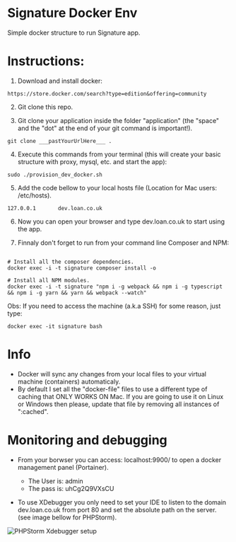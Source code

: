 # Signature Docker Env
Simple docker structure to run Signature app.

# Instructions:

1. Download and install docker:
``` 
https://store.docker.com/search?type=edition&offering=community 
```

2. Git clone this repo.

3. Git clone your application inside the folder "application" (the "space" and the "dot" at the end of your git command is important!).
```
git clone ___pastYourUrlHere___ .
```

4. Execute this commands from your terminal (this will create your basic structure with proxy, mysql, etc. and start the app): 
```
sudo ./provision_dev_docker.sh
```

5. Add the code bellow to your local hosts file (Location for Mac users: /etc/hosts).
```
127.0.0.1       dev.loan.co.uk
```

6. Now you can open your browser and type dev.loan.co.uk to start using the app.

7. Finnaly don't forget to run from your command line Composer and NPM:
```

# Install all the composer dependencies.
docker exec -i -t signature composer install -o

# Install all NPM modules.
docker exec -i -t signature "npm i -g webpack && npm i -g typescript && npm i -g yarn && yarn && webpack --watch"
```

Obs: If you need to access the machine (a.k.a SSH) for some reason, just type:
```
docker exec -it signature bash
```

# Info
- Docker will sync any changes from your local files to your virtual machine (containers) automaticaly.
- By default I set all the "docker-file" files to use a different type of caching that ONLY WORKS ON Mac. If you are going to use it on Linux or Windows then please, update that file by removing all instances of ":cached".

# Monitoring and debugging

- From your borwser you can access: localhost:9900/ to open a docker management panel (Portainer). 
	- The User is: admin 
	- The pass is: uhCg2Q9VXsCU
	
- To use XDebugger you only need to set your IDE to listen to the domain dev.loan.co.uk from port 80 and set the absolute path on the server. (see image bellow for PHPStorm).

![PHPStorm Xdebugger setup](https://user-images.githubusercontent.com/13979220/31448225-d36886a0-ae9b-11e7-8ead-cc0c3b2e37aa.png)
